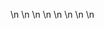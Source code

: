 

















































\n
\n
\n
\n
\n
\n
\n
\n
























































































